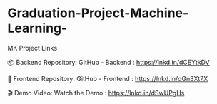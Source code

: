 # Graduation-Project-Machine-Learning-

MK Project Links

📦 Backend Repository: GitHub - Backend : https://lnkd.in/dCEYtkDV


🎨 Frontend Repository: GitHub - Frontend : https://lnkd.in/dGn3Xt7X 


🎬 Demo Video: Watch the Demo : https://lnkd.in/dSwUPgHs



